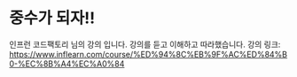 # 중수가 되자!!

인프런 코드팩토리 님의 강의 입니다.
강의를 듣고 이해하고 따라했습니다.
강의 링크: <br>
https://www.inflearn.com/course/%ED%94%8C%EB%9F%AC%ED%84%B0-%EC%8B%A4%EC%A0%84
